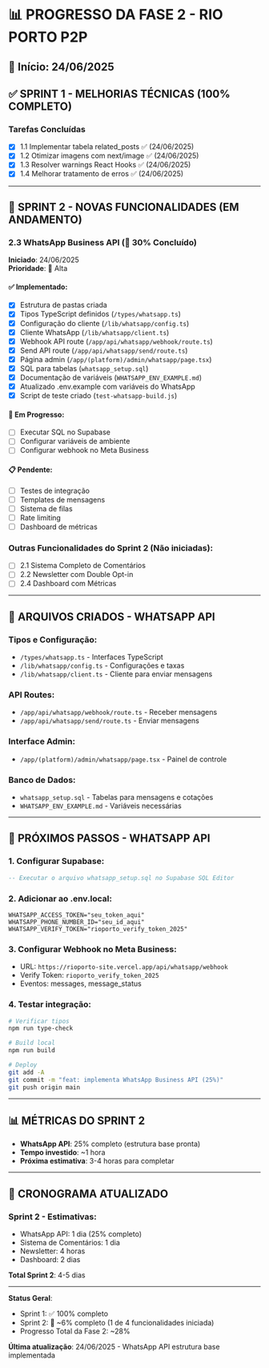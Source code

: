 # 📊 PROGRESSO DA FASE 2 - RIO PORTO P2P

## 📅 Início: 24/06/2025

## ✅ SPRINT 1 - MELHORIAS TÉCNICAS (100% COMPLETO)

### Tarefas Concluídas
- [x] 1.1 Implementar tabela related_posts ✅ (24/06/2025)
- [x] 1.2 Otimizar imagens com next/image ✅ (24/06/2025)
- [x] 1.3 Resolver warnings React Hooks ✅ (24/06/2025)
- [x] 1.4 Melhorar tratamento de erros ✅ (24/06/2025)

---

## 🏃 SPRINT 2 - NOVAS FUNCIONALIDADES (EM ANDAMENTO)

### 2.3 WhatsApp Business API (🔄 30% Concluído)
**Iniciado**: 24/06/2025  
**Prioridade**: 🔴 Alta  

#### ✅ Implementado:
- [x] Estrutura de pastas criada
- [x] Tipos TypeScript definidos (`/types/whatsapp.ts`)
- [x] Configuração do cliente (`/lib/whatsapp/config.ts`)
- [x] Cliente WhatsApp (`/lib/whatsapp/client.ts`)
- [x] Webhook API route (`/app/api/whatsapp/webhook/route.ts`)
- [x] Send API route (`/app/api/whatsapp/send/route.ts`)
- [x] Página admin (`/app/(platform)/admin/whatsapp/page.tsx`)
- [x] SQL para tabelas (`whatsapp_setup.sql`)
- [x] Documentação de variáveis (`WHATSAPP_ENV_EXAMPLE.md`)
- [x] Atualizado .env.example com variáveis do WhatsApp
- [x] Script de teste criado (`test-whatsapp-build.js`)

#### 🔄 Em Progresso:
- [ ] Executar SQL no Supabase
- [ ] Configurar variáveis de ambiente
- [ ] Configurar webhook no Meta Business

#### 📋 Pendente:
- [ ] Testes de integração
- [ ] Templates de mensagens
- [ ] Sistema de filas
- [ ] Rate limiting
- [ ] Dashboard de métricas

### Outras Funcionalidades do Sprint 2 (Não iniciadas):
- [ ] 2.1 Sistema Completo de Comentários
- [ ] 2.2 Newsletter com Double Opt-in
- [ ] 2.4 Dashboard com Métricas

---

## 📁 ARQUIVOS CRIADOS - WHATSAPP API

### Tipos e Configuração:
- `/types/whatsapp.ts` - Interfaces TypeScript
- `/lib/whatsapp/config.ts` - Configurações e taxas
- `/lib/whatsapp/client.ts` - Cliente para enviar mensagens

### API Routes:
- `/app/api/whatsapp/webhook/route.ts` - Receber mensagens
- `/app/api/whatsapp/send/route.ts` - Enviar mensagens

### Interface Admin:
- `/app/(platform)/admin/whatsapp/page.tsx` - Painel de controle

### Banco de Dados:
- `whatsapp_setup.sql` - Tabelas para mensagens e cotações
- `WHATSAPP_ENV_EXAMPLE.md` - Variáveis necessárias

---

## 🚀 PRÓXIMOS PASSOS - WHATSAPP API

### 1. Configurar Supabase:
```sql
-- Executar o arquivo whatsapp_setup.sql no Supabase SQL Editor
```

### 2. Adicionar ao .env.local:
```env
WHATSAPP_ACCESS_TOKEN="seu_token_aqui"
WHATSAPP_PHONE_NUMBER_ID="seu_id_aqui"
WHATSAPP_VERIFY_TOKEN="rioporto_verify_token_2025"
```

### 3. Configurar Webhook no Meta Business:
- URL: `https://rioporto-site.vercel.app/api/whatsapp/webhook`
- Verify Token: `rioporto_verify_token_2025`
- Eventos: messages, message_status

### 4. Testar integração:
```bash
# Verificar tipos
npm run type-check

# Build local
npm run build

# Deploy
git add -A
git commit -m "feat: implementa WhatsApp Business API (25%)"
git push origin main
```

---

## 📊 MÉTRICAS DO SPRINT 2

- **WhatsApp API**: 25% completo (estrutura base pronta)
- **Tempo investido**: ~1 hora
- **Próxima estimativa**: 3-4 horas para completar

---

## 📅 CRONOGRAMA ATUALIZADO

### Sprint 2 - Estimativas:
- WhatsApp API: 1 dia (25% completo)
- Sistema de Comentários: 1 dia
- Newsletter: 4 horas
- Dashboard: 2 dias

**Total Sprint 2**: 4-5 dias

---

**Status Geral**: 
- Sprint 1: ✅ 100% completo
- Sprint 2: 🔄 ~6% completo (1 de 4 funcionalidades iniciada)
- Progresso Total da Fase 2: ~28%

**Última atualização**: 24/06/2025 - WhatsApp API estrutura base implementada